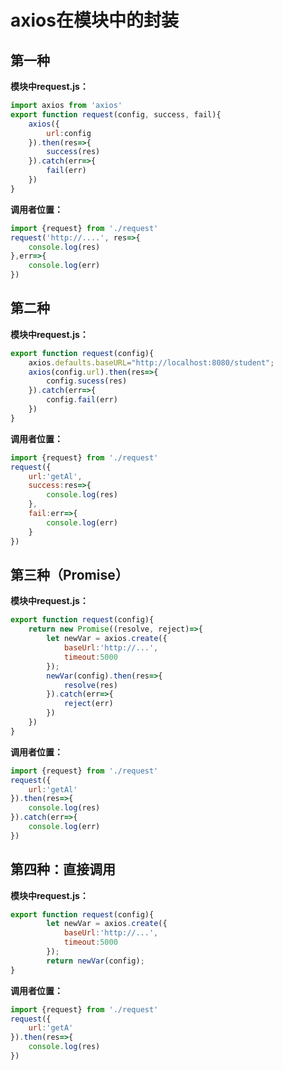 # axios在模块中的封装

## 第一种

**模块中request.js：**

```javascript
import axios from 'axios'
export function request(config, success, fail){
	axios({
		url:config
	}).then(res=>{
		success(res)
	}).catch(err=>{
		fail(err)
	})
}
```

**调用者位置：**

```javascript
import {request} from './request'
request('http://....', res=>{
    console.log(res)
},err=>{
    console.log(err)
})
```

## 第二种

**模块中request.js：**

```javascript
export function request(config){
    axios.defaults.baseURL="http://localhost:8080/student";
    axios(config.url).then(res=>{
        config.sucess(res)
    }).catch(err=>{
        config.fail(err)
    })
}
```

**调用者位置：**

```javascript
import {request} from './request'
request({
    url:'getAl',
    success:res=>{
        console.log(res)
    },
    fail:err=>{
        console.log(err)
    }
})
```

## 第三种（Promise）

**模块中request.js：**

```javascript
export function request(config){
    return new Promise((resolve, reject)=>{
        let newVar = axios.create({
            baseUrl:'http://...',
            timeout:5000
        });
        newVar(config).then(res=>{
            resolve(res)
        }).catch(err=>{
            reject(err)
        })
    })
}
```

**调用者位置：**

```javascript
import {request} from './request'
request({
    url:'getAl'
}).then(res=>{
    console.log(res)
}).catch(err=>{
    console.log(err)
})
```

## 第四种：直接调用

**模块中request.js：**

```javascript
export function request(config){
        let newVar = axios.create({
            baseUrl:'http://...',
            timeout:5000
        });
        return newVar(config);
}
```

**调用者位置：**

```javascript
import {request} from './request'
request({
    url:'getA'
}).then(res=>{
    console.log(res)
})
```


